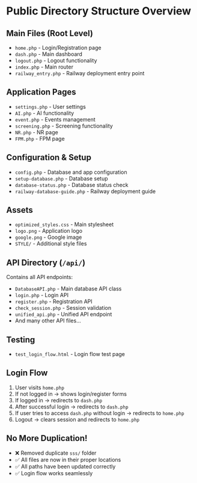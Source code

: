 # Public Directory Structure Overview

## Main Files (Root Level)
- `home.php` - Login/Registration page
- `dash.php` - Main dashboard
- `logout.php` - Logout functionality
- `index.php` - Main router
- `railway_entry.php` - Railway deployment entry point

## Application Pages
- `settings.php` - User settings
- `AI.php` - AI functionality
- `event.php` - Events management
- `screening.php` - Screening functionality
- `NR.php` - NR page
- `FPM.php` - FPM page

## Configuration & Setup
- `config.php` - Database and app configuration
- `setup-database.php` - Database setup
- `database-status.php` - Database status check
- `railway-database-guide.php` - Railway deployment guide

## Assets
- `optimized_styles.css` - Main stylesheet
- `logo.png` - Application logo
- `google.png` - Google image
- `STYLE/` - Additional style files

## API Directory (`/api/`)
Contains all API endpoints:
- `DatabaseAPI.php` - Main database API class
- `login.php` - Login API
- `register.php` - Registration API
- `check_session.php` - Session validation
- `unified_api.php` - Unified API endpoint
- And many other API files...

## Testing
- `test_login_flow.html` - Login flow test page

## Login Flow
1. User visits `home.php`
2. If not logged in → shows login/register forms
3. If logged in → redirects to `dash.php`
4. After successful login → redirects to `dash.php`
5. If user tries to access `dash.php` without login → redirects to `home.php`
6. Logout → clears session and redirects to `home.php`

## No More Duplication!
- ❌ Removed duplicate `sss/` folder
- ✅ All files are now in their proper locations
- ✅ All paths have been updated correctly
- ✅ Login flow works seamlessly
